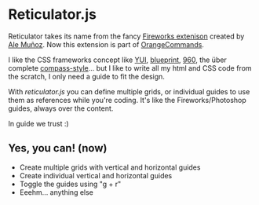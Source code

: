 Reticulator.js
==============

Reticulator takes its name from the fancy [Fireworks extenison](http://sofanaranja.com/reticulator/) created by [Ale Muñoz](http://bomberstudios.com/). Now this extension is part of [OrangeCommands](http://bomberstudios.com/orangecommands).

I like the CSS frameworks concept like [YUI](http://developer.yahoo.com/yui/grids/), [blueprint](http://www.blueprintcss.org/), [960](http://960.gs/), the über complete [compass-style](http://compass-style.org/)... but I like to write all my html and CSS code from the scratch, I only need a guide to fit the design.

With _reticulator.js_ you can define multiple grids, or individual guides to use them as references while you're coding. It's like the Fireworks/Photoshop guides, always over the content.

In guide we trust :)


Yes, you can! (now)
------------------
- Create multiple grids with vertical and horizontal guides
- Create individual vertical and horizontal guides
- Toggle the guides using "g + r"
- Eeehm... anything else


